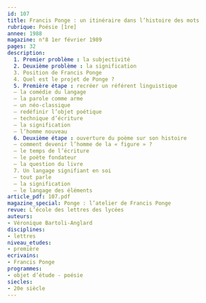 ```yaml
---
id: 107
title: Francis Ponge : un itinéraire dans l’histoire des mots
rubrique: Poésie [1re]
annee: 1988
magazine: n°8 1er février 1989
pages: 32
description: 
  1. Premier problème : la subjectivité
  2. Deuxième problème : la signification
  3. Position de Francis Ponge
  4. Quel est le projet de Ponge ?
  5. Première étape : recréer un référent linguistique
  – la comédie du langage
  – la parole comme arme
  – un néo-classique
  – redéfinir l’objet poétique
  – technique d’écriture
  – la signification
  – l’homme nouveau
  6. Deuxième étape : ouverture du poème sur son histoire
  – comment devenir l’homme de la « figure » ?
  – le temps de l’écriture
  – le poète fondateur
  – la question du livre
  7. Un langage signifiant en soi
  – tout parle
  – la signification
  – le langage des éléments
article_pdf: 107.pdf
magazine_special: Ponge : l’atelier de Francis Ponge
revue: L’école des lettres des lycées
auteurs:
- Véronique Bartoli-Anglard
disciplines:
- lettres
niveau_etudes:
- première
ecrivains:
- Francis Ponge
programmes:
- objet d’étude - poésie
siecles:
- 20e siècle
---
```

